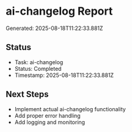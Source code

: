 # ai-changelog Report

Generated: 2025-08-18T11:22:33.881Z

## Status
- Task: ai-changelog
- Status: Completed
- Timestamp: 2025-08-18T11:22:33.881Z

## Next Steps
- Implement actual ai-changelog functionality
- Add proper error handling
- Add logging and monitoring
